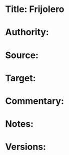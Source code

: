 # Title: Frijolero

# Authority: 

# Source:

# Target:  

# Commentary:  

# Notes:  

# Versions:  